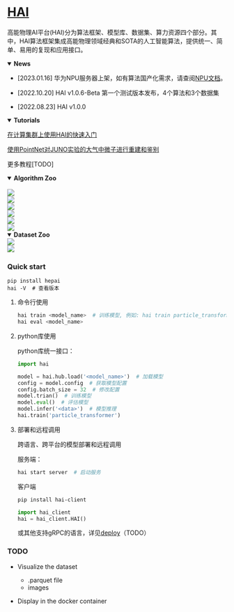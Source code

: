 # [HAI](https://code.ihep.ac.cn/zdzhang/hai)
高能物理AI平台(HAI)分为算法框架、模型库、数据集、算力资源四个部分。其中，HAI算法框架集成高能物理领域经典和SOTA的人工智能算法，提供统一、简单、易用的复现和应用接口。

<details open>
<summary><b>News</b></summary>

+ [2023.01.16] 华为NPU服务器上架，如有算法国产化需求，请查阅[NPU文档](docs/computing_power/npu_power_doc.md)。
+ [2022.10.20] HAI v1.0.6-Beta 第一个测试版本发布，4个算法和3个数据集

+ [2022.08.23] HAI v1.0.0
</details>

<details open>
<summary><b>Tutorials</b></summary>

[在计算集群上使用HAI的快速入门](docs/quickstart_hpc.md)

[使用PointNet对JUNO实验的大气中微子进行重建和鉴别](https://code.ihep.ac.cn/zhangyiyu/pointnet)

更多教程[TODO]

</details>

<details open>
<summary><b>Algorithm Zoo</b></summary>
<a href="https://code.ihep.ac.cn/zdzhang/hai/-/blob/main/docs/model_zoo.md">
<br>
<img src="https://img.shields.io/static/v1?style=social&label=图像相关&message=2 online, 5 TODO">
    <br>
    <img src="https://img.shields.io/static/v1?style=social&label=分类算法&message=3 TODO">
    <br>
    <img src="https://img.shields.io/static/v1?style=social&label=粒子物理&message=4 online, 3 TODO">
    <br>
    <img src="https://img.shields.io/static/v1?style=social&label=天体物理&message=1 TODO">
    <br>
    <img src="https://img.shields.io/static/v1?style=social&label=射线科学&message=3 TODO">
    <br>
    <img src="https://img.shields.io/static/v1?style=social&label=机器学习&message=TODO">
    </a>
    
</details>

<details open>
<summary><b>Dataset Zoo</b></summary>
<a href="https://code.ihep.ac.cn/zdzhang/hai/-/blob/main/docs/datasets.md">
<img src="https://img.shields.io/static/v1?style=social&label=粒子物理&message=3 available, 10+ TODO">
    <br>
    <img src="https://img.shields.io/static/v1?style=social&label=CV&message=1 available">
    </a>
</details>


### Quick start
```
pip install hepai
hai -V  # 查看版本
```

1. 命令行使用

    ```bash
    hai train <model_name>  # 训练模型, 例如: hai train particle_transformer
    hai eval <model_name>
    ```

2. python库使用

    python库统一接口：
    ```python
    import hai
    
    model = hai.hub.load('<model_name>')  # 加载模型
    config = model.config  # 获取模型配置
    config.batch_size = 32  # 修改配置
    model.trian()  # 训练模型
    model.eval()  # 评估模型
    model.infer('<data>')  # 模型推理
    hai.train('particle_transformer')
    ```

3. 部署和远程调用

    跨语言、跨平台的模型部署和远程调用

    服务端：
    ```bash
    hai start server  # 启动服务
    ```
    客户端
    ```bash
    pip install hai-client
    ```
    ```python
    import hai_client
    hai = hai_client.HAI()
    ```
    或其他支持gRPC的语言，详见[deploy](docs/deploy.md)（TODO）


### TODO
+ Visualize the dataset
  +  .parquet file
    + images

+ Display in the docker container




